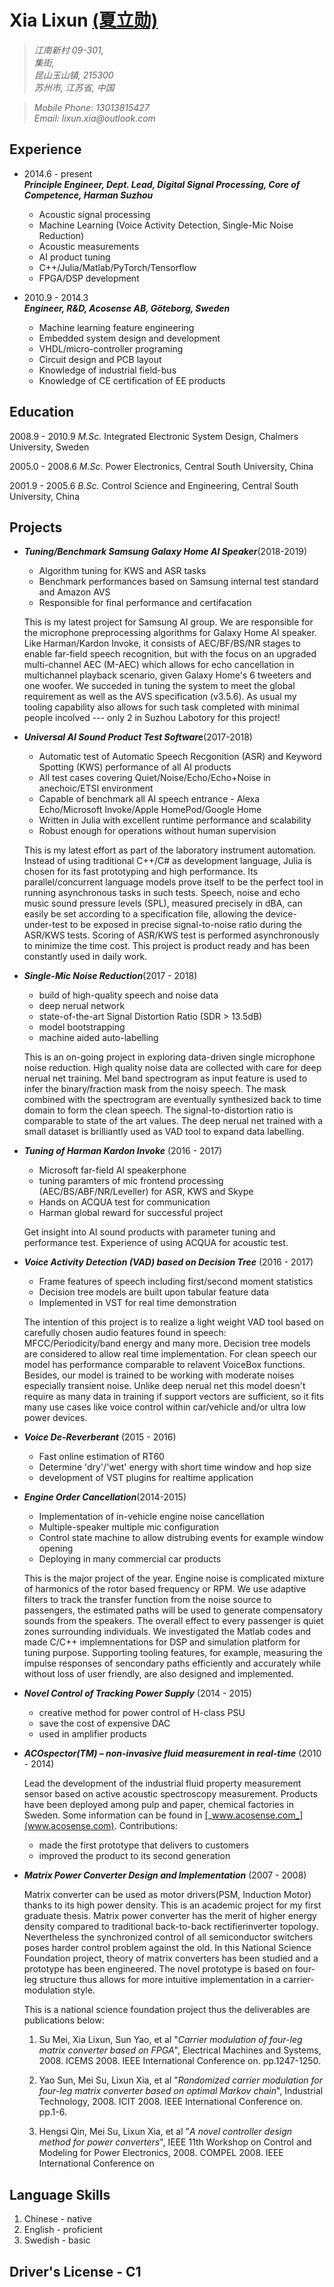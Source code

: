 # **Xia Lixun [(夏立勋)](http://www.linkedin.com/pub/lixun-xia/1b/212/219)**


>_江南新村 09-301,_  
_集街,_  
_昆山玉山镇, 215300_  
_苏州市, 江苏省, 中国_

>_Mobile Phone: 13013815427_  
_Email: lixun.xia@outlook.com_

## **Experience**
* 2014.6 - present  
    **_Principle Engineer, Dept. Lead, Digital Signal Processing, Core of Competence, Harman Suzhou_**

    * Acoustic signal processing
    * Machine Learning (Voice Activity Detection, Single-Mic Noise Reduction)
    * Acoustic measurements
    * AI product tuning
    * C++/Julia/Matlab/PyTorch/Tensorflow
    * FPGA/DSP development

* 2010.9 - 2014.3  
    **_Engineer, R&D, Acosense AB, Göteborg, Sweden_**

    * Machine learning feature engineering
    * Embedded system design and development
    * VHDL/micro-controller programing
    * Circuit design and PCB layout
    * Knowledge of industrial field-bus
    * Knowledge of CE certification of EE products


## **Education**
2008.9 - 2010.9 _M.Sc._ Integrated Electronic System Design, Chalmers University, Sweden

2005.0 - 2008.6 _M.Sc._ Power Electronics, Central South University, China

2001.9 - 2005.6 _B.Sc._ Control Science and Engineering, Central South University, China


## **Projects**
* **_Tuning/Benchmark Samsung Galaxy Home AI Speaker_**(2018-2019)

    * Algorithm tuning for KWS and ASR tasks
    * Benchmark performances based on Samsung internal test standard and Amazon AVS
    * Responsible for final performance and certifacation 

    This is my latest project for Samsung AI group. We are responsible for the microphone preprocessing algorithms for Galaxy Home AI speaker. Like Harman/Kardon Invoke, it consists of AEC/BF/BS/NR stages to enable far-field speech recognition, but with the focus on an upgraded multi-channel AEC (M-AEC) which allows for echo cancellation in multichannel playback scenario, given Galaxy Home's 6 tweeters and one woofer. We succeded in tuning the system to meet the global requirement as well as the AVS specification (v3.5.6). As usual my tooling capability also allows for such task completed with minimal people incolved --- only 2 in Suzhou Labotory for this project!


* **_Universal AI Sound Product Test Software_**(2017-2018)

    * Automatic test of Automatic Speech Recgonition (ASR) and Keyword Spotting (KWS) performance of all AI products
    * All test cases covering Quiet/Noise/Echo/Echo+Noise in anechoic/ETSI environment
    * Capable of benchmark all AI speech entrance - Alexa Echo/Microsoft Invoke/Apple HomePod/Google Home
    * Written in Julia with excellent runtime performance and scalability
    * Robust enough for operations without human supervision 

    This is my latest effort as part of the laboratory instrument automation. Instead of using traditional C++/C# as development language,
    Julia is chosen for its fast prototyping and high performance. Its parallel/concurrent language models prove itself to be the perfect
    tool in running asynchronous tasks in such tests. Speech, noise and echo music sound pressure levels (SPL), measured precisely in dBA, 
    can easily be set according to a specification file, allowing the device-under-test to be exposed in precise signal-to-noise ratio 
    during the ASR/KWS tests. Scoring of ASR/KWS test is performed asynchronously to minimize the time cost. This project is product ready
    and has been constantly used in daily work.

* **_Single-Mic Noise Reduction_**(2017 - 2018)  

    * build of high-quality speech and noise data
    * deep nerual network
    * state-of-the-art Signal Distortion Ratio (SDR > 13.5dB)
    * model bootstrapping
    * machine aided auto-labelling

    This is an on-going project in exploring data-driven single microphone noise reduction. High quality noise data are collected with care
    for deep nerual net training. Mel band spectrogram as input feature is used to infer the binary/fraction mask from the noisy speech. The
    mask combined with the spectrogram are eventually synthesized back to time domain to form the clean speech. The signal-to-distortion ratio
    is comparable to state of the art values. The deep nerual net trained with a small dataset is brilliantly used as VAD tool to expand data
    labelling.  

* **_Tuning of Harman Kardon Invoke_** (2016 - 2017)

    * Microsoft far-field AI speakerphone
    * tuning paramters of mic frontend processing (AEC/BS/ABF/NR/Leveller) for ASR, KWS and Skype 
    * Hands on ACQUA test for communication 
    * Harman global reward for successful project

    Get insight into AI sound products with parameter tuning and performance test. Experience of using ACQUA for acoustic test.

* **_Voice Activity Detection (VAD) based on Decision Tree_** (2016 - 2017)

    * Frame features of speech including first/second moment statistics
    * Decision tree models are built upon tabular feature data
    * Implemented in VST for real time demonstration

    The intention of this project is to realize a light weight VAD tool based on carefully chosen audio features found in speech: MFCC/Periodicity/band energy and many more. Decision tree models are considered to allow real time implementation. For clean speech our model has performance comparable 
    to relavent VoiceBox functions. Besides, our model is trained to be working with moderate noises especially transient noise. Unlike deep nerual net
    this model doesn't require as many data in training if support vectors are sufficient, so it fits many use cases like voice control within 
    car/vehicle and/or ultra low power devices. 

* **_Voice De-Reverberant_** (2015 - 2016)

    * Fast online estimation of RT60
    * Determine 'dry'/'wet' energy with short time window and hop size
    * development of VST plugins for realtime application

* **_Engine Order Cancellation_**(2014-2015)
    * Implementation of in-vehicle engine noise cancellation
    * Multiple-speaker multiple mic configuration
    * Control state machine to allow distrubing events for example window opening
    * Deploying in many commercial car products

    This is the major project of the year. Engine noise is complicated mixture of harmonics of the rotor based frequency or RPM. We use adaptive filters to track the transfer
    function from the noise source to passengers, the estimated paths will be used to generate compensatory sounds from the speakers. The overall effect to every passenger is 
    quiet zones surrounding individuals. We investigated the Matlab codes and made C/C++ implemnentations for DSP and simulation platform for tuning purpose. Supporting tooling 
    features, for example, measuring the impulse responses of sencondary paths efficiently and accurately while without loss of user friendly, are also designed and implemented. 

* **_Novel Control of Tracking Power Supply_** (2014 - 2015)

    * creative method for power control of H-class PSU
    * save the cost of expensive DAC
    * used in amplifier products

* **_ACOspector(TM) – non-invasive fluid measurement in real-time_** (2010 - 2014)

    Lead the development of the industrial fluid property measurement sensor based on active acoustic spectroscopy measurement. Products have been deployed among pulp and paper, chemical factories in Sweden. Some information can be found in [_www.acosense.com_](www.acosense.com). Contributions: 
    * made the first prototype that delivers to customers
    * improved the product to its second generation

* **_Matrix Power Converter Design and Implementation_** (2007 - 2008)

    Matrix converter can be used as motor drivers(PSM, Induction Motor) thanks to its high power density. This is an academic project for my first graduate thesis. Matrix power converter has the merit of higher energy density compared to traditional back-to-back rectifierinverter topology. Nevertheless the synchronized control of all semiconductor switchers poses harder control problem against the old. In this National Science Foundation project, theory of matrix converters has been studied and a prototype has been engineered. The novel prototype is based on four-leg structure thus allows for more intuitive implementation in a carrier-modulation style.

    This is a national science foundation project thus the deliverables are publications below:

    1. Su Mei, Xia Lixun, Sun Yao, et al "_Carrier modulation of four-leg matrix converter based on FPGA_", Electrical Machines and Systems, 2008. ICEMS 2008. IEEE International Conference on. pp.1247-1250.

    2. Yao Sun, Mei Su, Lixun Xia, et al "_Randomized carrier modulation for four-leg matrix converter based on optimal Markov chain_", Industrial Technology, 2008. ICIT 2008. IEEE International Conference on. pp.1-6. 
    
    3. Hengsi Qin, Mei Su, Lixun Xia, et al "_A novel controller design method for power converters_", IEEE 11th Workshop on Control and Modeling for Power Electronics, 2008. COMPEL 2008. IEEE International Conference on

 
## **Language Skills**
1. Chinese - native
2. English - proficient
3. Swedish - basic

## **Driver's License - C1** 
